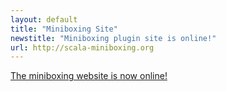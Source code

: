 ```yaml
---
layout: default
title: "Miniboxing Site"
newstitle: "Miniboxing plugin site is online!"
url: http://scala-miniboxing.org
---
```


[The miniboxing website is now online!](http://scala-miniboxing.org)
